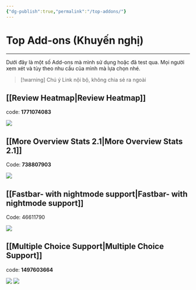 ```yaml
---
{"dg-publish":true,"permalink":"/top-addons/"}
---
```


# Top Add-ons (Khuyến nghị)
___
Dưới đây là một số Add-ons mà mình sử dụng hoặc đã test qua. 
Mọi người xem xét và tùy theo nhu cầu của mình mà lựa chọn nhé.

> [!warning] Chú ý
> Link nội bộ, không chia sẻ ra ngoài

## [[Review Heatmap\|Review Heatmap]]
code: **1771074083**

![](https://i.imgur.com/YiOBU3Qh.png)


## [[More Overview Stats 2.1\|More Overview Stats 2.1]]
Code: **738807903**

![](https://i.imgur.com/z5to9Cx.png)


## [[Fastbar- with nightmode support\|Fastbar- with nightmode support]]
Code: 46611790

![](https://i.imgur.com/4oiroMs.png)


## [[Multiple Choice Support\|Multiple Choice Support]]
code: **1497603664**

![](https://i.imgur.com/QERgkECh.png)
![](https://i.imgur.com/LPsOO0el.png)






